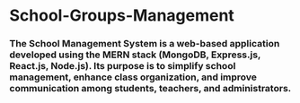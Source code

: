 # School-Groups-Management
### The School Management System is a web-based application developed using the MERN stack (MongoDB, Express.js, React.js, Node.js). Its purpose is to simplify school management, enhance class organization, and improve communication among students, teachers, and administrators.
